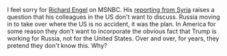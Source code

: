 I feel sorry for <a href="https://en.wikipedia.org/wiki/Richard_Engel">Richard Engel</a> on MSNBC. His <a href="https://www.msnbc.com/11th-hour/watch/trump-withdrawal-of-u-s-troops-makes-putin-the-kingmaker-in-syria-71871557542">reporting from Syria</a> raises a question that his colleagues in the US don't want to discuss. Russia moving in to take over where the US is no accident, it was the plan. In America for some reason they don't want to incorporate the obvious fact that Trump is working for Russia, not for the United States. Over and over, for years, they pretend they don't know this. Why?
